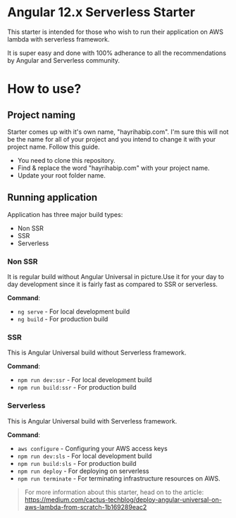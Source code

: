 # Angular 12.x Serverless Starter

This starter is intended for those who wish to run their application on AWS lambda with serverless framework.

It is super easy and done with 100% adherance to all the recommendations by Angular and Serverless community.

# How to use?

## Project naming

Starter comes up with it's own name, "hayrihabip.com". I'm sure this will not be the name for all of your project and you intend to change it with your project name. Follow this guide.

- You need to clone this repository.
- Find & replace the word "hayrihabip.com" with your project name.
- Update your root folder name.

## Running application
Application has three major build types:

- Non SSR
- SSR
- Serverless

### Non SSR

It is regular build without Angular Universal in picture.Use it for your day to day development since it is fairly fast as compared to SSR or serverless.

**Command**:
- `ng serve` - For local development build
- `ng build` - For production build

### SSR

This is Angular Universal build without Serverless framework.

**Command**:
- `npm run dev:ssr` - For local development build
- `npm run build:ssr` - For production build

### Serverless

This is Angular Universal build with Serverless framework.

**Command**:
- `aws configure` - Configuring your AWS access keys
- `npm run dev:sls` - For local development build
- `npm run build:sls` - For production build
- `npm run deploy` - For deploying on serverless
- `npm run terminate` - For terminating infrastructure resources on AWS.


> For more information about this starter, head on to the article:
https://medium.com/cactus-techblog/deploy-angular-universal-on-aws-lambda-from-scratch-1b169289eac2